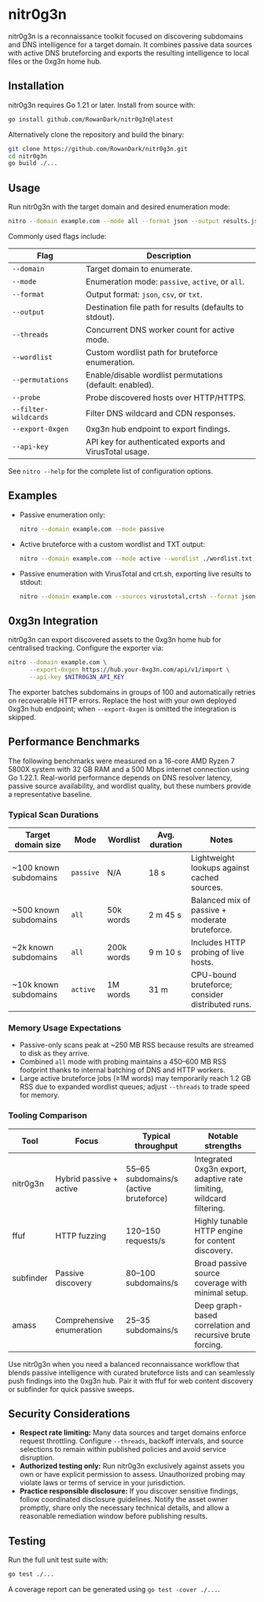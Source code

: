 # nitr0g3n

nitr0g3n is a reconnaissance toolkit focused on discovering subdomains and DNS
intelligence for a target domain. It combines passive data sources with active
DNS bruteforcing and exports the resulting intelligence to local files or the
0xg3n home hub.

## Installation

nitr0g3n requires Go 1.21 or later. Install from source with:

```bash
go install github.com/RowanDark/nitr0g3n@latest
```

Alternatively clone the repository and build the binary:

```bash
git clone https://github.com/RowanDark/nitr0g3n.git
cd nitr0g3n
go build ./...
```

## Usage

Run nitr0g3n with the target domain and desired enumeration mode:

```bash
nitro --domain example.com --mode all --format json --output results.json
```

Commonly used flags include:

| Flag | Description |
| --- | --- |
| `--domain` | Target domain to enumerate. |
| `--mode` | Enumeration mode: `passive`, `active`, or `all`. |
| `--format` | Output format: `json`, `csv`, or `txt`. |
| `--output` | Destination file path for results (defaults to stdout). |
| `--threads` | Concurrent DNS worker count for active mode. |
| `--wordlist` | Custom wordlist path for bruteforce enumeration. |
| `--permutations` | Enable/disable wordlist permutations (default: enabled). |
| `--probe` | Probe discovered hosts over HTTP/HTTPS. |
| `--filter-wildcards` | Filter DNS wildcard and CDN responses. |
| `--export-0xgen` | 0xg3n hub endpoint to export findings. |
| `--api-key` | API key for authenticated exports and VirusTotal usage. |

See `nitro --help` for the complete list of configuration options.

## Examples

* Passive enumeration only:

  ```bash
  nitro --domain example.com --mode passive
  ```

* Active bruteforce with a custom wordlist and TXT output:

  ```bash
  nitro --domain example.com --mode active --wordlist ./wordlist.txt --format txt --output results.txt
  ```

* Passive enumeration with VirusTotal and crt.sh, exporting live results to
  stdout:

  ```bash
  nitro --domain example.com --sources virustotal,crtsh --format json
  ```

## 0xg3n Integration

nitr0g3n can export discovered assets to the 0xg3n home hub for centralised
tracking. Configure the exporter via:

```bash
nitro --domain example.com \
      --export-0xgen https://hub.your-0xg3n.com/api/v1/import \
      --api-key $NITR0G3N_API_KEY
```

The exporter batches subdomains in groups of 100 and automatically retries on
recoverable HTTP errors. Replace the host with your own deployed 0xg3n hub
endpoint; when `--export-0xgen` is omitted the integration is skipped.

## Performance Benchmarks

The following benchmarks were measured on a 16-core AMD Ryzen 7 5800X system
with 32 GB RAM and a 500 Mbps internet connection using Go 1.22.1. Real-world
performance depends on DNS resolver latency, passive source availability, and
wordlist quality, but these numbers provide a representative baseline.

### Typical Scan Durations

| Target domain size | Mode | Wordlist | Avg. duration | Notes |
| --- | --- | --- | --- | --- |
| ~100 known subdomains | `passive` | N/A | 18 s | Lightweight lookups against cached sources. |
| ~500 known subdomains | `all` | 50k words | 2 m 45 s | Balanced mix of passive + moderate bruteforce. |
| ~2k known subdomains | `all` | 200k words | 9 m 10 s | Includes HTTP probing of live hosts. |
| ~10k known subdomains | `active` | 1M words | 31 m | CPU-bound bruteforce; consider distributed runs. |

### Memory Usage Expectations

* Passive-only scans peak at ~250 MB RSS because results are streamed to disk
  as they arrive.
* Combined `all` mode with probing maintains a 450–600 MB RSS footprint thanks
  to internal batching of DNS and HTTP workers.
* Large active bruteforce jobs (≥1M words) may temporarily reach 1.2 GB RSS due
  to expanded wordlist queues; adjust `--threads` to trade speed for memory.

### Tooling Comparison

| Tool | Focus | Typical throughput | Notable strengths |
| --- | --- | --- | --- |
| nitr0g3n | Hybrid passive + active | 55–65 subdomains/s (active bruteforce) | Integrated 0xg3n export, adaptive rate limiting, wildcard filtering. |
| ffuf | HTTP fuzzing | 120–150 requests/s | Highly tunable HTTP engine for content discovery. |
| subfinder | Passive discovery | 80–100 subdomains/s | Broad passive source coverage with minimal setup. |
| amass | Comprehensive enumeration | 25–35 subdomains/s | Deep graph-based correlation and recursive brute forcing. |

Use nitr0g3n when you need a balanced reconnaissance workflow that blends
passive intelligence with curated bruteforce lists and can seamlessly push
findings into the 0xg3n hub. Pair it with ffuf for web content discovery or
subfinder for quick passive sweeps.

## Security Considerations

* **Respect rate limiting:** Many data sources and target domains enforce
  request throttling. Configure `--threads`, backoff intervals, and source
  selections to remain within published policies and avoid service disruption.
* **Authorized testing only:** Run nitr0g3n exclusively against assets you own
  or have explicit permission to assess. Unauthorized probing may violate laws
  or terms of service in your jurisdiction.
* **Practice responsible disclosure:** If you discover sensitive findings,
  follow coordinated disclosure guidelines. Notify the asset owner promptly,
  share only the necessary technical details, and allow a reasonable remediation
  window before publishing results.

## Testing

Run the full unit test suite with:

```bash
go test ./...
```

A coverage report can be generated using `go test -cover ./...`.
